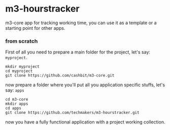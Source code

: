 # m3-hourstracker

m3-core app for tracking working time, you can use it as a template or a starting point for other apps.

### from scratch

First of all you need to prepare a main folder for the project, let's say: ```myproject```.

```
mkdir myproject
cd myproject
git clone https://github.com/cashbit/m3-core.git

```

now prepare a folder where you'll put all you application specific stuffs, let's say: ```apps```

```
cd m3-core
mkdir apps
cd apps
git clone https://github.com/techmakers/m3-hourstracker.git

```

now you have a fully functional application with a project working collection.




